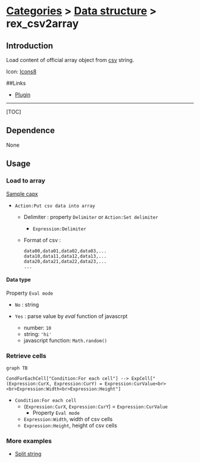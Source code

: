 # [Categories](categories.index.html) > [Data structure](datastructure.index.html) > rex_csv2array

## Introduction

Load content of official array object from [csv](https://en.wikipedia.org/wiki/Comma-separated_values) string.

Icon: [Icons8](https://icons8.com/)

##Links

- [Plugin](https://rexrainbow.github.io/C3RexDoc/repo/rex_csv2array.c3addon)


----

[TOC]

## Dependence

None

## Usage

### Load to array

[Sample capx](https://1drv.ms/u/s!Am5HlOzVf0kHl0wouPYWV9zCPhsl)

- `Action:Put csv data into array`

  - Delimiter : property `Delimiter` or `Action:Set delimiter`

    - `Expression:Delimiter`

  - Format of csv :

    ```
    data00,data01,data02,data03,...
    data10,data11,data12,data13,...
    data20,data21,data22,data23,...
    ...
    ```


#### Data type

Property `Eval mode`

- `No` : string

- `Yes` :  parse value by *eval* function of javascrpt

  - number: `10`
  - string: `'hi'`
  - javascript function: `Math.random()`


### Retrieve cells

```mermaid
graph TB

CondForEachCell["Condition:For each cell"] --> ExpCell["(Expression:CurX, Expression:CurY) = Expression:CurValue<br> <br>Expression:Width<br>Expression:Height"]
```

- `Condition:For each cell`
  - (`Expression:CurX`, `Expression:CurY`) = `Expression:CurValue`
    - Property `Eval mode`
  - `Expression:Width`, width of csv cells
  - `Expression:Height`, height of csv cells

### More examples

- [Split string](https://1drv.ms/u/s!Am5HlOzVf0kHl0uu58UX_Re22d8Q)